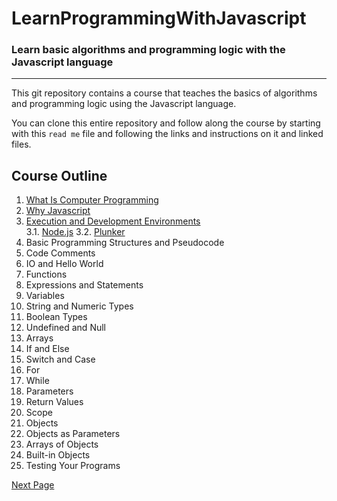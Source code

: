 # LearnProgrammingWithJavascript
### Learn basic algorithms and programming logic with the Javascript language
---
This git repository contains a course that teaches the basics of algorithms and programming logic using the Javascript language.

You can clone this entire repository and follow along the course by starting with this `read me` file and following the links and instructions on it and linked files.
## Course Outline
1. [What Is Computer Programming](https://github.com/mbarsott/LearnProgrammingWithJavascript/blob/master/01_WhatIsComputerProgramming.md#what-is-computer-programming) [](https://www.khanacademy.org/computing/computer-programming/programming/intro-to-programming/v/programming-intro)
2. [Why Javascript](https://github.com/mbarsott/LearnProgrammingWithJavascript/blob/master/02_WhyJavaScript.md#why-javascript) [](https://app.pluralsight.com/library/courses/javascript-getting-started/table-of-contents)
3. [Execution and Development Environments](https://github.com/mbarsott/LearnProgrammingWithJavascript/blob/master/03_ExecutionAndDevelopmentEnvironments.md#execution-and-development-environments) [](https://app.pluralsight.com/library/courses/learning-programming-javascript/table-of-contents)  
     3.1. [Node.js](https://github.com/mbarsott/LearnProgrammingWithJavascript/blob/master/03_ExecutionAndDevelopmentEnvironments.md#nodejs) [](https://app.pluralsight.com/library/courses/learning-programming-javascript/table-of-contents)
     3.2. [Plunker](https://github.com/mbarsott/LearnProgrammingWithJavascript/blob/master/03_ExecutionAndDevelopmentEnvironments.md#plunker) [](https://app.pluralsight.com/library/courses/javascript-getting-started/table-of-contents)  
4. Basic Programming Structures and Pseudocode [](https://courses.edx.org/courses/course-v1:HarvardX+CS50+X/course/)
5. Code Comments [](https://app.pluralsight.com/library/courses/learning-programming-javascript/table-of-contents)
6. IO and Hello World [](https://www.hackerrank.com/challenges/30-hello-world/tutorial)
7. Functions [](https://app.pluralsight.com/library/courses/javascript-getting-started/table-of-contents)
8. Expressions and Statements [](https://app.pluralsight.com/library/courses/javascript-programming-basics/table-of-contents)
9. Variables [](https://app.pluralsight.com/library/courses/javascript-getting-started/table-of-contents)
10. String and Numeric Types [](https://app.pluralsight.com/library/courses/javascript-getting-started/table-of-contents)
11. Boolean Types [](https://app.pluralsight.com/library/courses/javascript-getting-started/table-of-contents)
12. Undefined and Null [](https://app.pluralsight.com/library/courses/javascript-getting-started/table-of-contents)
13. Arrays [](https://app.pluralsight.com/library/courses/javascript-getting-started/table-of-contents)
14. If and Else [](https://app.pluralsight.com/library/courses/javascript-getting-started/table-of-contents)
15. Switch and Case [](https://app.pluralsight.com/library/courses/javascript-getting-started/table-of-contents)
16. For [](https://app.pluralsight.com/library/courses/javascript-getting-started/table-of-contents)
17. While [](https://app.pluralsight.com/library/courses/javascript-getting-started/table-of-contents)
18. Parameters [](https://app.pluralsight.com/library/courses/javascript-getting-started/table-of-contents)
19. Return Values [](https://app.pluralsight.com/library/courses/javascript-getting-started/table-of-contents)
20. Scope [](https://app.pluralsight.com/library/courses/javascript-getting-started/table-of-contents)
21. Objects [](https://app.pluralsight.com/library/courses/javascript-getting-started/table-of-contents)
22. Objects as Parameters [](https://app.pluralsight.com/library/courses/javascript-getting-started/table-of-contents)
23. Arrays of Objects [](https://app.pluralsight.com/library/courses/javascript-getting-started/table-of-contents)
24. Built-in Objects [](https://app.pluralsight.com/library/courses/javascript-getting-started/table-of-contents)
25. Testing Your Programs [](https://app.pluralsight.com/library/courses/learning-programming-javascript/table-of-contents)

[Next Page](https://github.com/mbarsott/LearnProgrammingWithJavascript/blob/master/01_WhatIsComputerProgramming.md#what-is-computer-programming)
